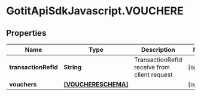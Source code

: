 # GotitApiSdkJavascript.VOUCHERE

## Properties

Name | Type | Description | Notes
------------ | ------------- | ------------- | -------------
**transactionRefId** | **String** | TransactionRefId receive from client request | [optional] 
**vouchers** | [**[VOUCHERESCHEMA]**](VOUCHERESCHEMA.md) |  | [optional] 


